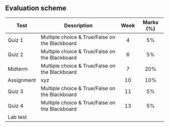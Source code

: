 ## Evaluation scheme 
| Test          | Description                  | Week  | Marks (%) |
| ------------- |------------------------------|:-----:|:---------:|
| Quiz 1        | Multiple choice & True/False on the Blackboard | 4     | 5%
| Quiz 2        | Multiple choice & True/False on the Blackboard | 6     | 5%  
| Midterm       | Multiple choice & True/False on the Blackboard | 7     | 20%
| Assignment    | xyz                                            | 10    | 10%
| Quiz 3        | Multiple choice & True/False on the Blackboard | 11    | 5%
| Quiz 4        | Multiple choice & True/False on the Blackboard | 13    | 5%
| Lab test      | 
